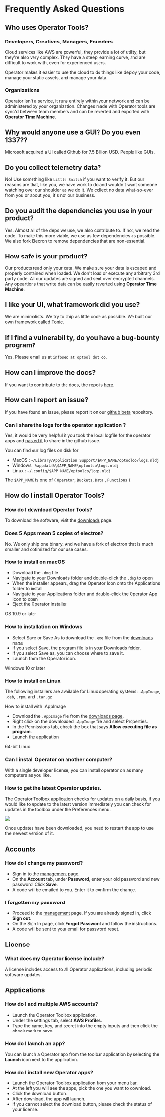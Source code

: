 # Frequently Asked Questions

## Who uses Operator Tools?

### Developers, Creatives, Managers, Founders

Cloud services like AWS are powerful, they provide a lot of utility,
but they're also very complex. They have a steep learning curve, and
are difficult to work with, even for experienced users.

Operator makes it easier to use the cloud to do things like deploy
your code, manage your static assets, and manage your data.

### Organizations

Operator isn't a service, it runs entirely within your network and
can be administered by your organization. Changes made with Operator
tools are sync'd between team members and can be reverted and exported
with <b>Operator Time Machine</b>.

## Why would anyone use a GUI? Do you even 1337??

Microsoft acquired a UI called Github for 7.5 Billion USD. People like GUIs.

## Do you collect telemetry data?

No! Use something like `Little Snitch` if you want to verify it. But our
reasons are that, like you, we have work to do and wouldn't want someone
watching over our shoulder as we do it. We collect no data what-so-ever
from you or about you, it's not our business.

## Do you audit the dependencies you use in your product?

Yes. Almost all of the deps we use, we also contribute to. If not, we
read the code. To make this more viable, we use as few dependencies as
possible. We also fork Elecron to remove dependencies that are
non-essential.

## How safe is your product?

Our products read only your data. We make sure your data is escaped
and properly contained when loaded. We don't load or execute any arbitrary
3rd party code. All our updates are signed and sent over encrypted channels.
Any opeartions that write data can be easily reverted using <b>Operator
Time Machine</b>.

## I like your UI, what framework did you use?

We are minimalists. We try to ship as little code as possible. We built our
own framework called [Tonic](https://tonic.technology).

## If I find a vulnerability, do you have a bug-bounty program?

Yes. Please email us at `infosec at optool dot co`.

## How can I improve the docs?

If you want to contribute to the docs, the repo is [here](https://github.com/optoolco/docs).

## How can I report an issue?

If you have found an issue, please report it on our [github beta](https://github.com/optoolco/beta/issues)
repository.

### Can I share the logs for the operator application ?

Yes, it would be very helpful if you took the local logfile for
the operator apps and [pasted it](https://gist.github.com/) to share
in the github issue.

You can find our log files on disk for

 - MacOS : `~/Library/Application Support/$APP_NAME/optoolco/logs.nldj`
 - Windows : `%appdata%\$APP_NAME\optoolco\logs.nldj`
 - Linux : `~/.config/$APP_NAME/optoolco/logs.nldj`

The `$APP_NAME` is one of ( `Operator`, `Buckets`, `Data` , `Functions` )

## How do I install Operator Tools?

### How do I download Operator Tools?

To download the software, visit the [downloads](/download) page.

### Does 5 Apps mean 5 copies of electron?

No. We only ship one binary. And we have a fork of electron that is much smaller and optimized for our use cases.

### How to install on macOS

- Download the <code>.dmg</code> file
- Navigate to your Downloads folder and double-click the <code>.dmg</code> to open
- When the installer appears, drag the Operator Icon onto the Applications folder to install
- Navigate to your Applications folder and double-click the Operator App Icon to open
- Eject the Operator installer

<notification-inline
  id="notification-macos-installation"
  dismiss="false"
  title="System Requirements"
  display="true">OS 10.9 or later
</notification-inline>

### How to installation on Windows

- Select Save or Save As to download the <code>.exe</code> file from the <a href="/downloads" alt="Downloads">downloads page</a>.
- If you select Save, the program file is in your Downloads folder.
- If you select Save as, you can choose where to save it.
- Launch from the Operator icon.

<notification-inline
  id="notification-macos-installation"
  dismiss="false"
  title="System Requirements"
  display="true">Windows 10 or later
</notification-inline>

### How to install on Linux

The following installers are available for Linux operating systems: <code>.AppImage</code>,
<code>.deb</code>, <code>.rpm</code>, and <code>.tar.gz</code>

How to install with .AppImage:

- Download the <code>.AppImage</code> file from the <a href="/downloads" alt="Downloads">downloads page</a>.
- Right click on the downloaded <code>.AppImage</code> file and select Properties.
- In the Permissions tab, check the box that says <b>Allow executing file as program</b>.
- Launch the application

<notification-inline
  id="notification-macos-installation"
  dismiss="false"
  title="System Requirements"
  display="true">64-bit Linux
</notification-inline>

### Can I install Operator on another computer?

With a single developer license, you can install operator on as many computers as you like.

### How to get the latest Operator updates.

The Operator Toolbox application checks for updates on a daily basis, if you
would like to update to the latest version immediately you can check for updates in the toolbox under the Preferences menu.

<img class="fullscreen" src="https://raw.githubusercontent.com/optoolco/docs/master/guides/faq/images/check-updates.png"/>

Once updates have been downloaded, you need to restart the app
to use the newest version of it.

## Accounts

### How do I change my password?

- Sign in to the <a href="/manage" alt="Management Page">management</a> page.
- On the <b>Account</b> tab, under <b>Password</b>, enter your old password and new password. Click <b>Save</b>.
- A code will be emailed to you. Enter it to confirm the change.

### I forgotten my password

- Proceed to the <a href="/management" alt="Management Page">management</a> page. If you are already signed in, click <b>Sign out</b>.
- On the Sign In page, click <b>Forgot Password</b> and follow the instructions.
- A code will be sent to your email for password reset.

## License

### What does my Operator license include?

A license includes access to all Operator applications, including periodic software updates.

## Applications

### How do I add multiple AWS accounts?

- Launch the Operator Toolbox application.
- Under the settings tab, select <b>AWS Profiles</b>.
- Type the name, key, and secret into the empty inputs and then click the check mark to save.

### How do I launch an app?

You can launch a Operator app from the toolbar application by selecting the <b>Launch</b> icon
next to the application.

### How do I install new Operator apps?

- Launch the Operator Toolbox application from your menu bar.
- At the left you will aee the apps, pick the one you want to download.
- Click the download button.
- After download, the app will launch.
- If you cannot select the download button, please check the status of your license.
